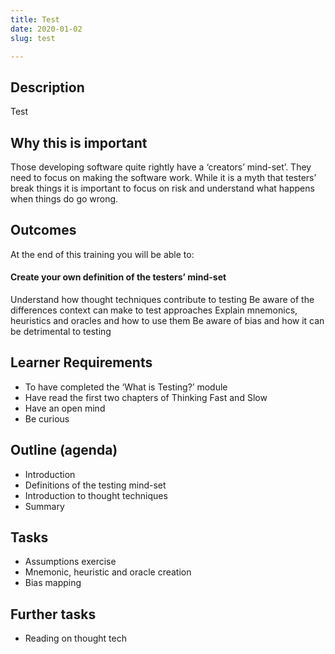```yaml
---
title: Test
date: 2020-01-02
slug: test

---
```

## Description

Test

## Why this is important

Those developing software quite rightly have a ‘creators’ mind-set’. They need to focus on making the software work. While it is a myth that testers’ break things it is important to focus on risk and understand what happens when things do go wrong.

## Outcomes

At the end of this training you will be able to:

#### Create your own definition of the testers’ mind-set

Understand how thought techniques contribute to testing
Be aware of the differences context can make to test approaches
Explain mnemonics, heuristics and oracles and how to use them
Be aware of bias and how it can be detrimental to testing

## Learner Requirements

* To have completed the ‘What is Testing?’ module
* Have read the first two chapters of Thinking Fast and Slow
* Have an open mind
* Be curious

## Outline (agenda)

* Introduction
* Definitions of the testing mind-set
* Introduction to thought techniques
* Summary

## Tasks

* Assumptions exercise
* Mnemonic, heuristic and oracle creation
* Bias mapping

## Further tasks

* Reading on thought tech